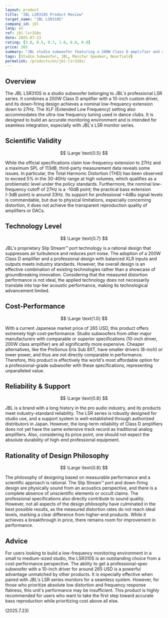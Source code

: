 ```yaml
---
layout: product
title: "JBL LSR310S Product Review"
target_name: "JBL LSR310S"
company_id: jbl
lang: en
ref: jbl-lsr310s
date: 2025-07-23
rating: [3.8, 0.5, 0.7, 1.0, 0.8, 0.8]
price: 265
summary: "JBL studio subwoofer featuring a 200W Class D amplifier and a 10-inch driver, achieving low-frequency extension down to 27Hz."
tags: [Studio Subwoofer, JBL, Monitor Speaker, Nearfield]
permalink: /products/en/jbl-lsr310s/
---
```


## Overview

The JBL LSR310S is a studio subwoofer belonging to JBL's professional LSR series. It combines a 200W Class D amplifier with a 10-inch custom driver, and its down-firing design achieves a nominal low-frequency extension down to 27Hz. The XLF (Extended Low Frequency) setting also accommodates the ultra-low frequency tuning used in dance clubs. It is designed to build an accurate monitoring environment and is intended for seamless integration, especially with JBL's LSR monitor series.

## Scientific Validity

$$ \Large \text{0.5} $$

While the official specifications claim low-frequency extension to 27Hz and a maximum SPL of 113dB, third-party measurement data reveals some issues. In particular, the Total Harmonic Distortion (THD) has been observed to exceed 5% in the 30-40Hz range at high volumes, which qualifies as a problematic level under the policy standards. Furthermore, the nominal low-frequency cutoff of 27Hz is a -10dB point; the practical bass extension (-3dB point) is around 33Hz. Its support for professional +4dBu signal levels is commendable, but due to physical limitations, especially concerning distortion, it does not achieve the transparent reproduction quality of amplifiers or DACs.

## Technology Level

$$ \Large \text{0.7} $$

JBL's proprietary Slip Stream™ port technology is a rational design that suppresses air turbulence and reduces port noise. The adoption of a 200W Class D amplifier and a professional design with balanced XLR inputs and outputs meets industry standards. However, the overall design is an effective combination of existing technologies rather than a showcase of groundbreaking innovation. Considering that the measured distortion performance is not ideal, the applied technology does not necessarily translate into top-tier acoustic performance, making its technological advancement limited.

## Cost-Performance

$$ \Large \text{1.0} $$

With a current Japanese market price of 265 USD, this product offers extremely high cost-performance. Studio subwoofers from other major manufacturers with comparable or superior specifications (10-inch driver, 200W class amplifier) are all significantly more expensive. Cheaper alternatives, like the PreSonus Eris Sub 8XT, have smaller drivers (8-inch) or lower power, and thus are not directly comparable in performance. Therefore, this product is effectively the world's most affordable option for a professional-grade subwoofer with these specifications, representing unparalleled value.

## Reliability & Support

$$ \Large \text{0.8} $$

JBL is a brand with a long history in the pro audio industry, and its products meet industry-standard reliability. The LSR series is robustly designed for studio use, and a support system is well-established through authorized distributors in Japan. However, the long-term reliability of Class D amplifiers does not yet have the same extensive track record as traditional analog amplifiers. Also, considering its price point, one should not expect the absolute durability of high-end professional equipment.

## Rationality of Design Philosophy

$$ \Large \text{0.8} $$

The philosophy of designing based on measurable performance and a scientific approach is rational. The Slip Stream™ port and down-firing design are physically sound from an acoustics perspective, and there is a complete absence of unscientific elements or occult claims. The professional specifications also directly contribute to sound quality. However, not all aspects of the design philosophy have culminated in the best possible results, as the measured distortion rates do not reach ideal levels, marking a clear difference from higher-end products. While it achieves a breakthrough in price, there remains room for improvement in performance.

## Advice

For users looking to build a low-frequency monitoring environment in a small to medium-sized studio, the LSR310S is an outstanding choice from a cost-performance perspective. The ability to get a professional-spec subwoofer with a 10-inch driver for around 265 USD is a powerful advantage unmatched by other products. It is especially effective when paired with JBL's LSR series monitors for a seamless system. However, for those who prioritize absolute low distortion and frequency response flatness, this unit's performance may be insufficient. This product is highly recommended for users who want to take the first step toward accurate bass reproduction while prioritizing cost above all else.

(2025.7.23)
